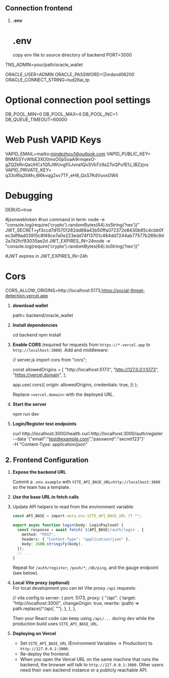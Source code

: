 ## Connection frontend

1. **.env**  
   # .env
    copy env file to source directory of backend
PORT=3000

TNS_ADMIN=your/path/oracle_wallet

ORACLE_USER=ADMIN
ORACLE_PASSWORD=!Zmdsnd06200
ORACLE_CONNECT_STRING=tud26ai_tp

# Optional connection pool settings
DB_POOL_MIN=0
DB_POOL_MAX=4
DB_POOL_INC=1
DB_QUEUE_TIMEOUT=60000

# Web Push VAPID Keys
VAPID_EMAIL=mailto:mindezhou1@outlook.com
VAPID_PUBLIC_KEY= BNMSSYvWlbE3XO0msO0p5oaA9rmqexO-gZQ2kRnQaUHCz1Q5JWUvgfGJvna1QxSVbTz9a27oQPu1EfJ_IBZzjvs
VAPID_PRIVATE_KEY= q33oRIq2bMv_6l6kvqg2xv7TF_eH8_QsS7KdVuvsGW4


# Debugging
DEBUG=true


#jsonwebtoken
#run command in term: node -e "console.log(require('crypto').randomBytes(64).toString('hex'))"
JWT_SECRET=yf3ccd7d15701282dd88a43b50ffa072372e8430b65c4cbb0fec3df9ad03915c8f49ce7a0e223edd74f13701c484dd7244ab77577b269c9d2a7d2fcf83035ae2d
JWT_EXPIRES_IN=24node -e "console.log(require('crypto').randomBytes(64).toString('hex'))"

#JWT expires in
JWT_EXPIRES_IN=24h

# Cors
CORS_ALLOW_ORIGINS=http://localhost:5173,https://social-threat-detection.vercel.app


1. **download wallet**

   path= backend/oracle_wallet

2. **Install dependencies**  

   cd backend
   npm install


5. **Enable CORS** (required for requests from `https://*.vercel.app` to `http://localhost:3000`). Add  and middleware:

   // server.js
   import cors from "cors";

   const allowedOrigins = [
     "http://localhost:5173",
     "http://127.0.0.1:5173",
     "https://vercel.domain",
   ];

   app.use(
     cors({
       origin: allowedOrigins,
       credentials: true,
     })
   );

   Replace `<vercel.domain>` with the deployed URL.
6. **Start the server**

   npm run dev 

7. **Login/Register test endpoints**  

   curl http://localhost:3000/health
   curl http://localhost:3000/auth/register --data '{"email":"test@example.com","password":"secret123"}' \
        -H "Content-Type: application/json"

## 2. Frontend Configuration

1. **Expose the backend URL**  

   Commit a `.env.example` with `VITE_API_BASE_URL=http://localhost:3000` so the team has a template.

2. **Use the base URL in fetch calls**  
3. 
   Update API helpers to read from the environment variable:
   ```ts
   const API_BASE = import.meta.env.VITE_API_BASE_URL ?? "";

   export async function login(body: LoginPayload) {
     const response = await fetch(`${API_BASE}/auth/login`, {
       method: "POST",
       headers: { "Content-Type": "application/json" },
       body: JSON.stringify(body),
     });
     // ...
   }
   ```
   Repeat for `/auth/register`, `/push/*`, `/db/ping`, and the gauge endpoint (see below).


3. **Local Vite proxy (optional)**  
   For local development you can let Vite proxy `/api` requests:

   // vite.config.ts
   server: {
     port: 5173,
     proxy: {
       "/api": {
         target: "http://localhost:3000",
         changeOrigin: true,
         rewrite: (path) => path.replace(/^\/api/, ""),
       },
     },
   },

   Then your React code can keep using `/api/...` during dev while the production build uses `VITE_API_BASE_URL`.

4. **Deploying on Vercel**  
   - Set `VITE_API_BASE_URL` (Environment Variables → Production) to `http://127.0.0.1:3000`.  
   - Re-deploy the frontend.
   - When you open the Vercel URL on the same machine that runs the backend, the browser will talk to `http://127.0.0.1:3000`. Other users need their own backend instance or a publicly reachable API.

